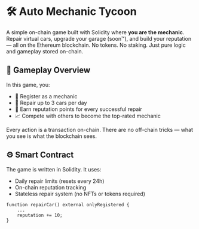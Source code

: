 # 🛠️ Auto Mechanic Tycoon

A simple on-chain game built with Solidity where **you are the mechanic**. Repair virtual cars, upgrade your garage (soon™), and build your reputation — all on the Ethereum blockchain. No tokens. No staking. Just pure logic and gameplay stored on-chain.

## 🚗 Gameplay Overview

In this game, you:

- 🔧 Register as a mechanic
- 🧰 Repair up to 3 cars per day 
- 🌟 Earn reputation points for every successful repair
- 📈 Compete with others to become the top-rated mechanic 

Every action is a transaction on-chain. There are no off-chain tricks — what you see is what the blockchain sees.

## ⚙️ Smart Contract
 
The game is written in Solidity. It uses:
- Daily repair limits (resets every 24h) 
- On-chain reputation tracking
- Stateless repair system (no NFTs or tokens required)

```solidity
function repairCar() external onlyRegistered {
    ...
    reputation += 10;
}
